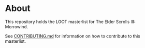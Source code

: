 # About

This repository holds the LOOT masterlist for The Elder Scrolls III: Morrowind.

See [CONTRIBUTING.md](CONTRIBUTING.md) for information on how to contribute to this masterlist.
